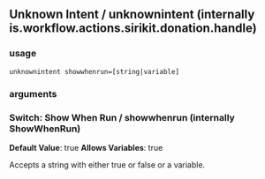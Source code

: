 
## Unknown Intent / unknownintent (internally is.workflow.actions.sirikit.donation.handle)


### usage
`unknownintent showwhenrun=[string|variable]`

### arguments
### Switch: Show When Run / showwhenrun (internally ShowWhenRun)
**Default Value**: true
**Allows Variables**: true


Accepts a string with either true or false
or a variable.

